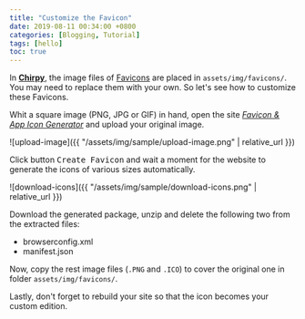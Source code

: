 ```yaml
---
title: "Customize the Favicon"
date: 2019-08-11 00:34:00 +0800
categories: [Blogging, Tutorial]
tags: [hello]
toc: true
---
```


In [**Chirpy**](https://github.com/cotes2020/jekyll-theme-chirpy/), the image files of [Favicons](https://www.favicon-generator.org/about/) are placed in `assets/img/favicons/`. You may need to replace them with your own. So let's see how to customize these Favicons.

Whit a square image (PNG, JPG or GIF) in hand, open the site [*Favicon & App Icon Generator*](https://www.favicon-generator.org/) and upload your original image.

![upload-image]({{ "/assets/img/sample/upload-image.png" | relative_url }})

Click button <kbd>Create Favicon</kbd> and wait a moment for the website to generate the icons of various sizes automatically.

![download-icons]({{ "/assets/img/sample/download-icons.png" | relative_url }})

Download the generated package, unzip and delete the following two from the extracted files:

- browserconfig.xml
- manifest.json
 
Now, copy the rest image files (`.PNG` and `.ICO`) to cover the original one in folder `assets/img/favicons/`.

Lastly, don't forget to rebuild your site so that the icon becomes your custom edition.
